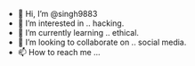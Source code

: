 - 👋 Hi, I’m @singh9883
- 👀 I’m interested in .. hacking.
- 🌱 I’m currently learning .. ethical.
- 💞️ I’m looking to collaborate on .. social media.
- 📫 How to reach me ...

<!---
singh9883/singh9883 is a ✨ special ✨ repository because its `README.md` (this file) appears on your GitHub profile.
You can click the Preview link to take a look at your changes.
--->
